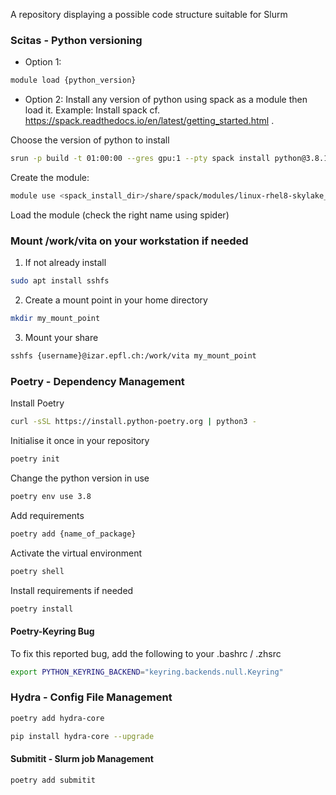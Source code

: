 
A repository displaying a possible code structure suitable for Slurm


### Scitas - Python versioning

* Option 1: 
```bash
module load {python_version}
```

* Option 2: Install any version of python using spack as a module then load it.
Example:
Install spack cf. https://spack.readthedocs.io/en/latest/getting_started.html .

Choose the version of python to install
```bash
srun -p build -t 01:00:00 --gres gpu:1 --pty spack install python@3.8.14
```

Create the module:
```bash
module use <spack_install_dir>/share/spack/modules/linux-rhel8-skylake_avx512/
```

Load the module (check the right name using spider)

### Mount /work/vita on your workstation if needed
1. If not already install
```bash
sudo apt install sshfs
```

2. Create a mount point in your home directory
```bash
mkdir my_mount_point
```

3. Mount your share
```bash
sshfs {username}@izar.epfl.ch:/work/vita my_mount_point
```

### Poetry - Dependency Management
Install Poetry 
```bash
curl -sSL https://install.python-poetry.org | python3 -
```

Initialise it once in your repository
```bash
poetry init
```

Change the python version in use
```bash 
poetry env use 3.8
```

Add requirements
```bash
poetry add {name_of_package}
```

Activate the virtual environment
```bash
poetry shell
```

Install requirements if needed
```bash
poetry install
```

#### Poetry-Keyring Bug 
To fix this reported bug, add the following to your .bashrc / .zhsrc
```bash
export PYTHON_KEYRING_BACKEND="keyring.backends.null.Keyring"
```

### Hydra - Config File Management
```bash
poetry add hydra-core
```


```bash
pip install hydra-core --upgrade
```

#### Submitit - Slurm job Management
```bash
poetry add submitit
```

